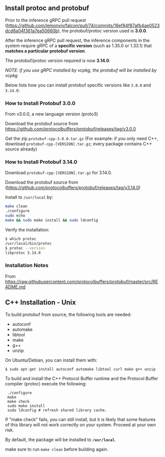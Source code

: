 ## Install protoc and protobuf

Prior to the inference gRPC pull request (https://github.com/lemonviv/falcon/pull/74/commits/16ef84f87afb4ae0523dcd8a04f361a7ea50660b), the protobuf/protoc version used is **3.0.0**.

After the inference gRPC pull request, the inference components in the system require gRPC of a **specific version** (such as 1.35.0 or 1.33.1) that **matches a particular protobuf version**.

The protobuf/protoc version required is now **3.14.0**.

_NOTE: if you use gRPC installed by vcpkg, the protobuf will be installed by vcpkg_

Below lists how you can install protobuf specific versions like `3.0.0` and `3.14.0`:
### How to Install Protobuf 3.0.0

From v3.0.0, a new language version (proto3)

Download the protobuf source from https://github.com/protocolbuffers/protobuf/releases/tag/v3.0.0

Get the zip `protobuf-cpp-3.0.0.tar.gz` (For example: if you only need C++, download `protobuf-cpp-[VERSION].tar.gz`; every package
contains C++ source already)

### How to Install Protobuf 3.14.0

Download `protobuf-cpp-[VERSION].tar.gz` for 3.14.0.

Download the protobuf source from (https://github.com/protocolbuffers/protobuf/releases/tag/v3.14.0)

Install to `/usr/local` by:

```sh
make clean
./configure
sudo echo
make && sudo make install && sudo ldconfig
```

Verify the installation:

```sh
$ which protoc
/usr/local/bin/protoc
$ protoc --version
libprotoc 3.14.0
```

### Installation Notes

From https://raw.githubusercontent.com/protocolbuffers/protobuf/master/src/README.md

C++ Installation - Unix
-----------------------

To build protobuf from source, the following tools are needed:

  * autoconf
  * automake
  * libtool
  * make
  * g++
  * unzip

On Ubuntu/Debian, you can install them with:

    $ sudo apt-get install autoconf automake libtool curl make g++ unzip


To build and install the C++ Protocol Buffer runtime and the Protocol
Buffer compiler (protoc) execute the following:


     ./configure
     make
     make check
     sudo make install
     sudo ldconfig # refresh shared library cache.

If "make check" fails, you can still install, but it is likely that
some features of this library will not work correctly on your system.
Proceed at your own risk.


By default, the package will be installed to **`/usr/local`**.

make sure to run `make clean` before building again.
